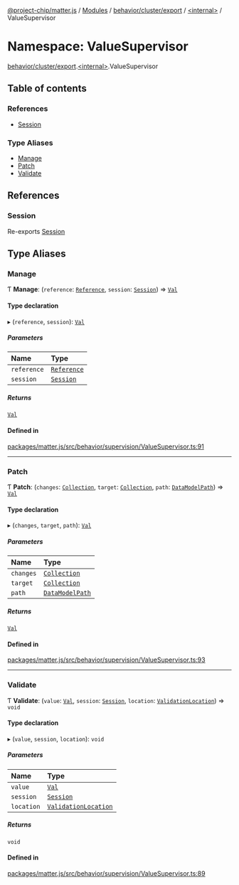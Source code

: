 [@project-chip/matter.js](../README.md) / [Modules](../modules.md) / [behavior/cluster/export](behavior_cluster_export.md) / [\<internal\>](behavior_cluster_export._internal_.md) / ValueSupervisor

# Namespace: ValueSupervisor

[behavior/cluster/export](behavior_cluster_export.md).[\<internal\>](behavior_cluster_export._internal_.md).ValueSupervisor

## Table of contents

### References

- [Session](behavior_cluster_export._internal_.ValueSupervisor.md#session)

### Type Aliases

- [Manage](behavior_cluster_export._internal_.ValueSupervisor.md#manage)
- [Patch](behavior_cluster_export._internal_.ValueSupervisor.md#patch)
- [Validate](behavior_cluster_export._internal_.ValueSupervisor.md#validate)

## References

### Session

Re-exports [Session](../interfaces/behavior_cluster_export._internal_.Session.md)

## Type Aliases

### Manage

Ƭ **Manage**: (`reference`: [`Reference`](../interfaces/behavior_cluster_export._internal_.Val.Reference.md), `session`: [`Session`](../interfaces/behavior_cluster_export._internal_.Session.md)) => [`Val`](behavior_cluster_export._internal_.md#val)

#### Type declaration

▸ (`reference`, `session`): [`Val`](behavior_cluster_export._internal_.md#val)

##### Parameters

| Name | Type |
| :------ | :------ |
| `reference` | [`Reference`](../interfaces/behavior_cluster_export._internal_.Val.Reference.md) |
| `session` | [`Session`](../interfaces/behavior_cluster_export._internal_.Session.md) |

##### Returns

[`Val`](behavior_cluster_export._internal_.md#val)

#### Defined in

[packages/matter.js/src/behavior/supervision/ValueSupervisor.ts:91](https://github.com/project-chip/matter.js/blob/904d0c9b952b91f28a21803759c5e5c66ee4d272/packages/matter.js/src/behavior/supervision/ValueSupervisor.ts#L91)

___

### Patch

Ƭ **Patch**: (`changes`: [`Collection`](behavior_cluster_export._internal_.Val.md#collection), `target`: [`Collection`](behavior_cluster_export._internal_.Val.md#collection), `path`: [`DataModelPath`](../interfaces/behavior_cluster_export._internal_.DataModelPath.md)) => [`Val`](behavior_cluster_export._internal_.md#val)

#### Type declaration

▸ (`changes`, `target`, `path`): [`Val`](behavior_cluster_export._internal_.md#val)

##### Parameters

| Name | Type |
| :------ | :------ |
| `changes` | [`Collection`](behavior_cluster_export._internal_.Val.md#collection) |
| `target` | [`Collection`](behavior_cluster_export._internal_.Val.md#collection) |
| `path` | [`DataModelPath`](../interfaces/behavior_cluster_export._internal_.DataModelPath.md) |

##### Returns

[`Val`](behavior_cluster_export._internal_.md#val)

#### Defined in

[packages/matter.js/src/behavior/supervision/ValueSupervisor.ts:93](https://github.com/project-chip/matter.js/blob/904d0c9b952b91f28a21803759c5e5c66ee4d272/packages/matter.js/src/behavior/supervision/ValueSupervisor.ts#L93)

___

### Validate

Ƭ **Validate**: (`value`: [`Val`](behavior_cluster_export._internal_.md#val), `session`: [`Session`](../interfaces/behavior_cluster_export._internal_.Session.md), `location`: [`ValidationLocation`](../interfaces/behavior_cluster_export._internal_.ValidationLocation-1.md)) => `void`

#### Type declaration

▸ (`value`, `session`, `location`): `void`

##### Parameters

| Name | Type |
| :------ | :------ |
| `value` | [`Val`](behavior_cluster_export._internal_.md#val) |
| `session` | [`Session`](../interfaces/behavior_cluster_export._internal_.Session.md) |
| `location` | [`ValidationLocation`](../interfaces/behavior_cluster_export._internal_.ValidationLocation-1.md) |

##### Returns

`void`

#### Defined in

[packages/matter.js/src/behavior/supervision/ValueSupervisor.ts:89](https://github.com/project-chip/matter.js/blob/904d0c9b952b91f28a21803759c5e5c66ee4d272/packages/matter.js/src/behavior/supervision/ValueSupervisor.ts#L89)
